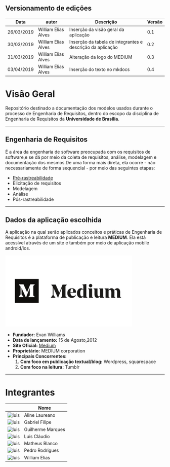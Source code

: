 

## Versionamento de edições
| Data           | autor                | Descrição                           |Versão|
|----------------|----------------------|-------------------------------------|------|
|   26/03/2019   | William Elias Alves  | Inserção da visão geral da aplicação | 0.1  |
|   30/03/2019   | William Elias Alves  | Inserção da tabela de integrantes e descrição da aplicação |0.2|
|   31/03/2019   | William Elias Alves  | Alteração da logo do MEDIUM             | 0.3  |
|   03/04/2019   | William Elias Alves  | Inserção do texto no mkdocs         |  0.4 |  


# Visão Geral

Repositório destinado a documentação dos modelos usados durante o processo de Engenharia de Requisitos, dentro do escopo da disciplina de Engenharia de Requisitos da **Universidade de Brasília**.

***
## Engenharia de Requisitos

É a área da engenharia de software preocupada com os requisitos de software,e se dá por meio da coleta de requisitos, análise, modelagem e documentação dos mesmos.De uma forma mais direta, ela ocorre - não necessariamente de forma sequencial - por meio das seguintes etapas:

* [Pré-rastreabilidade](pre-rastreabilidade.md)
* Elicitação de requisitos
* Modelagem
* Análise
* Pós-rastreabilidade

***

## Dados da aplicação escolhida

A aplicação na qual serão aplicados conceitos e práticas de Engenharia de Requisitos é a plataforma de publicação e leitura **MEDIUM**. Ela está acessível através de um site e também por meio de aplicação mobile android/ios.

<img width="400" alt="luis" src="images/medium-logo.png"> 

* **Fundador:** Evan Williams
* **Data de lançamento:** 15 de Agosto,2012
* **Site Oficial:** [Medium](https://medium.com/) 
* **Proprietário:** MEDIUM corporation
* **Principais Concorrentes:**
  1. **Com foco em publicação textual/blog:** Wordpress, squarespace
  2. **Com foco na leitura:** Tumblr


***

# Integrantes

|  | Nome |
| --- | --- |
| <img width="100" alt="luis" src="https://avatars0.githubusercontent.com/u/16181794?s=400&v=4"> | Aline Laureano |
| <img width="100" alt="luis" src="https://avatars3.githubusercontent.com/u/37154573?s=400&v=4"> | Gabriel Filipe |
| <img width="100" alt="luis" src="https://avatars0.githubusercontent.com/u/32804970?s=400&v=4"> | Guilherme Marques |
| <img width="100" alt="luis" src="https://avatars3.githubusercontent.com/u/37872798?s=400&v=4"> | Luis Cláudio |
| <img width="100" alt="luis" src="https://avatars1.githubusercontent.com/u/37380789?s=400&v=4"> | Matheus Blanco |
| <img width="100" alt="luis" src="https://avatars3.githubusercontent.com/u/32720946?s=400&v=4"> | Pedro Rodrigues|
| <img width="100" alt="luis" src="https://avatars2.githubusercontent.com/u/26363750?s=400&v=4"> | William Elias |
